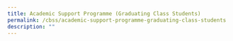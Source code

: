 ```yaml
---
title: Academic Support Programme (Graduating Class Students)
permalink: /cbss/academic-support-programme-graduating-class-students
description: ""
---
```

